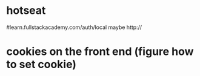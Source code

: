
# hotseat
#learn.fullstackacademy.com/auth/local
maybe http://
# cookies on the front end (figure how to set cookie)
#